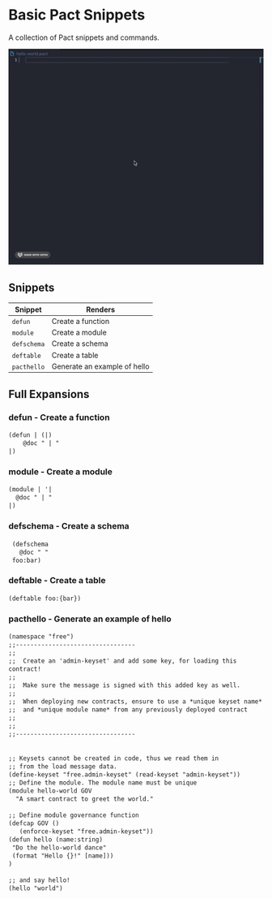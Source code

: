 # Basic Pact Snippets

A collection of Pact snippets and commands. 

![snippets in action](images/snippets-in-action.gif)
## Snippets

| Snippet | Renders                                       |
| ------- | --------------------------------------------- |
| `defun` | Create a function                                 |
| `module`| Create a module                      |
| `defschema`| Create a schema                      |
| `deftable`| Create a table                      |
| `pacthello`| Generate an example of hello                     |


## Full Expansions

### defun - Create a function

```
(defun | (|)
    @doc " | "
|)
```

### module - Create a module
```
(module | '|
  @doc " | "
|)
```

### defschema - Create a schema
```
 (defschema 
   @doc " "
 foo:bar)
```

### deftable - Create a table  
```
(deftable foo:{bar})
```

### pacthello - Generate an example of hello 
```
(namespace "free")
;;---------------------------------
;;
;;  Create an 'admin-keyset' and add some key, for loading this contract!
;;
;;  Make sure the message is signed with this added key as well.
;;
;;  When deploying new contracts, ensure to use a *unique keyset name*
;;  and *unique module name* from any previously deployed contract
;;
;;
;;---------------------------------
 
 
;; Keysets cannot be created in code, thus we read them in
;; from the load message data.
(define-keyset "free.admin-keyset" (read-keyset "admin-keyset"))
;; Define the module. The module name must be unique
(module hello-world GOV
  "A smart contract to greet the world."
 
;; Define module governance function
(defcap GOV ()
   (enforce-keyset "free.admin-keyset"))
(defun hello (name:string)
 "Do the hello-world dance"
 (format "Hello {}!" [name]))
)
 
;; and say hello!
(hello "world")
```